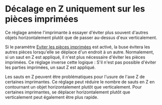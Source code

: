 Décalage en Z uniquement sur les pièces imprimées
===

Ce réglage amène l'imprimante à essayer d'éviter plus souvent d'autres objets horizontalement plutôt que de passer au-dessus d'eux verticalement.

Si le paramètre [Eviter les pièces imprimées](./travel_avoid_other_parts.md) est activé, la buse évitera les autres pièces lorsqu'elle se déplace d'un endroit à un autre. Normalement, si un saut en Z est appliqué, il n'est plus nécessaire d'éviter les pièces imprimées. Ce réglage inverse cette logique : S'il n'est pas possible d'éviter les parties imprimées, un saut Z est appliqué.

Les sauts en Z peuvent être problématiques pour l'usure de l'axe Z de certaines imprimantes. Ce réglage peut réduire le nombre de sauts en Z en contournant un objet horizontalement plutôt que verticalement. Pour certaines imprimantes, se déplacer horizontalement plutôt que verticalement peut également être plus rapide.
